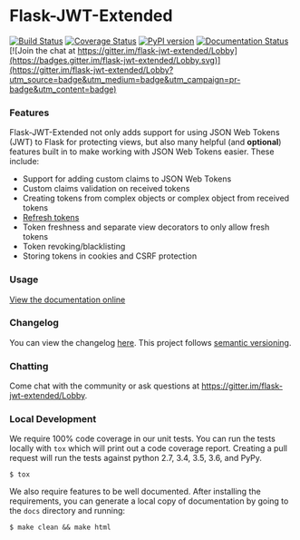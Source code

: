 # Flask-JWT-Extended
[![Build Status](https://travis-ci.org/vimalloc/flask-jwt-extended.svg?branch=master)](https://travis-ci.org/vimalloc/flask-jwt-extended)
[![Coverage Status](https://coveralls.io/repos/github/vimalloc/flask-jwt-extended/badge.svg?branch=master)](https://coveralls.io/github/vimalloc/flask-jwt-extended?branch=master)
[![PyPI version](https://badge.fury.io/py/Flask-JWT-Extended.svg)](https://badge.fury.io/py/Flask-JWT-Extended)
[![Documentation Status](https://readthedocs.org/projects/flask-jwt-extended/badge/)](http://flask-jwt-extended.readthedocs.io/en/latest/)
[![Join the chat at https://gitter.im/flask-jwt-extended/Lobby](https://badges.gitter.im/flask-jwt-extended/Lobby.svg)](https://gitter.im/flask-jwt-extended/Lobby?utm_source=badge&utm_medium=badge&utm_campaign=pr-badge&utm_content=badge)

### Features

Flask-JWT-Extended not only adds support for using JSON Web Tokens (JWT) to Flask for protecting views,
but also many helpful (and **optional**) features  built in to make working with JSON Web Tokens
easier. These include:

* Support for adding custom claims to JSON Web Tokens
* Custom claims validation on received tokens
* Creating tokens from complex objects or complex object from received tokens
* [Refresh tokens](https://auth0.com/blog/refresh-tokens-what-are-they-and-when-to-use-them/)
* Token freshness and separate view decorators to only allow fresh tokens
* Token revoking/blacklisting
* Storing tokens in cookies and CSRF protection


### Usage
[View the documentation online](http://flask-jwt-extended.readthedocs.io/en/latest/)


### Changelog
You can view the changelog [here](https://github.com/vimalloc/flask-jwt-extended/releases).
This project follows [semantic versioning](https://semver.org/).

### Chatting
Come chat with the community or ask questions at https://gitter.im/flask-jwt-extended/Lobby.


### Local Development
We require 100% code coverage in our unit tests. You can run the tests locally
with `tox` which will print out a code coverage report. Creating a pull request
will run the tests against python 2.7, 3.4, 3.5, 3.6, and PyPy.
```
$ tox
```

We also require features to be well documented. After installing the requirements,
you can generate a local copy of documentation by going to the `docs` directory
and running:
```
$ make clean && make html
```
